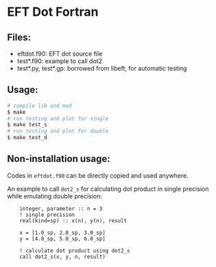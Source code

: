 # EFT Dot Fortran

## Files:
- eftdot.f90: EFT dot source file
- test*.f90: example to call dot2
- test*.py, test*.gp: borrowed from libeft, for automatic testing

## Usage:
```bash
# compile lib and mod
$ make
# run testing and plot for single
$ make test_s
# run testing and plot for double
$ make test_d
```

## Non-installation usage:
Codes in `eftdot.f90` can be directly copied and used anywhere. 

An example to call `dot2_s` for calculating dot product in single precision while emulating double precision:
```Fortran
    integer, parameter :: n = 3
    ! single precision
    real(kind=sp) :: x(n), y(n), result
    
    x = [1.0_sp, 2.0_sp, 3.0_sp]
    y = [4.0_sp, 5.0_sp, 6.0_sp]
    
    ! calculate dot product using dot2_s
    call dot2_s(x, y, n, result)
```
